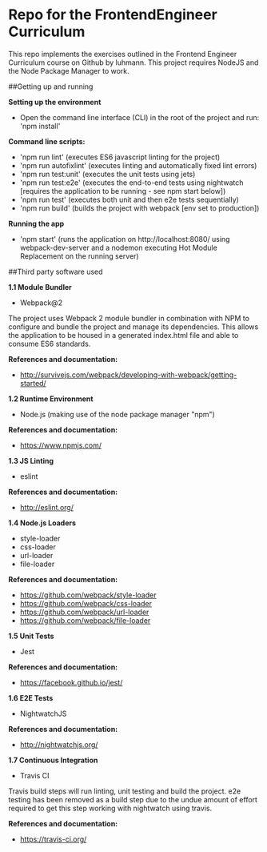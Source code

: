 # Repo for the FrontendEngineer Curriculum

This repo implements the exercises outlined in the  Frontend Engineer Curriculum course on Github by luhmann.
This project requires NodeJS and the Node Package Manager to work.

##Getting up and running

**Setting up the environment**
* Open the command line interface (CLI) in the root of the project and run: 'npm install'

**Command line scripts:**
* 'npm run lint'  (executes ES6 javascript linting for the project)
* 'npm run autofixlint' (executes linting and automatically fixed lint errors)
* 'npm run test:unit'  (executes the unit tests using jets)
* 'npm run test:e2e'  (executes the end-to-end tests using nightwatch [requires the application to be running - see npm start below])
* 'npm run test'  (executes both unit and then e2e tests sequentially)
* 'npm run build'  (builds the project with webpack [env set to production])

**Running the app**
* 'npm start'  (runs the application on http://localhost:8080/ using webpack-dev-server and a nodemon executing Hot Module Replacement on the running server)


##Third party software used

**1.1 Module Bundler**
* Webpack@2

The project uses Webpack 2 module bundler in combination with NPM to configure
and bundle the project and manage its dependencies. This allows the application
to be housed in a generated index.html file and able to consume ES6 standards.

**References and documentation:**
* http://survivejs.com/webpack/developing-with-webpack/getting-started/


**1.2 Runtime Environment**
* Node.js (making use of the node package manager "npm")

**References and documentation:**
* https://www.npmjs.com/


**1.3 JS Linting**
* eslint

**References and documentation:**
* http://eslint.org/


**1.4 Node.js Loaders**
* style-loader
* css-loader
* url-loader
* file-loader

**References and documentation:**
* https://github.com/webpack/style-loader
* https://github.com/webpack/css-loader
* https://github.com/webpack/url-loader
* https://github.com/webpack/file-loader

**1.5 Unit Tests**
* Jest

**References and documentation:**
* https://facebook.github.io/jest/


**1.6 E2E Tests**
* NightwatchJS

**References and documentation:**
* http://nightwatchjs.org/


**1.7 Continuous Integration**
* Travis CI

Travis build steps will run linting, unit testing and build the project.
e2e testing has been removed as a build step due to the undue amount of
effort required to get this step working with nightwatch using travis.

**References and documentation:**
* https://travis-ci.org/
